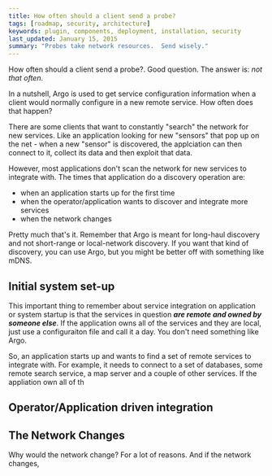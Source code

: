 ```yaml
---
title: How often should a client send a probe?
tags: [roadmap, security, architecture]
keywords: plugin, components, deployment, installation, security
last_updated: January 15, 2015
summary: "Probes take network resources.  Send wisely."
---
```



How often should a client send a probe?. Good question.  The answer is: _not that often_.

In a nutshell, Argo is used to get service configuration information when a client would normally configure in a new remote service.  How often does that happen?

There are some clients that want to constantly "search" the network for new services.  Like an application looking for new "sensors" that pop up on the net - when a new "sensor" is discovered, the applciation can then connect to it, collect its data and then exploit that data.

However, most applications don't scan the network for new services to integrate with.  The times that application do a discovery operation are:

*  when an application starts up for the first time
*  when the operator/application wants to discover and integrate more services
*  when the network changes

Pretty much that's it.  Remember that Argo is meant for long-haul discovery and not short-range or local-network discovery.  If you want that kind of discovery, you can use Argo, but you might be better off with something like mDNS.

## Initial system set-up

This important thing to remember about service integration on application or system startup is that the services in question ___are remote and owned by someone else___.  If the application owns all of the services and they are local, just use a configuraiton file and call it a day.  You don't need something like Argo.

So, an application starts up and wants to find a set of remote services to integrate with.  For example, it needs to connect to a set of databases, some remote search service, a map server and a couple of other services.  If the appliation own all of th

## Operator/Application driven integration


## The Network Changes

Why would the network change?  For a lot of reasons.  And if the network changes, 